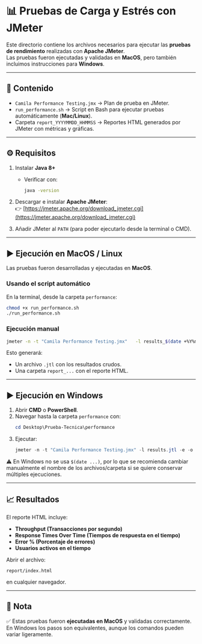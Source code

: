 
# 📊 Pruebas de Carga y Estrés con JMeter

Este directorio contiene los archivos necesarios para ejecutar las **pruebas de rendimiento** realizadas con **Apache JMeter**.  
Las pruebas fueron ejecutadas y validadas en **MacOS**, pero también incluimos instrucciones para **Windows**.

---

## 📂 Contenido
- `Camila Performance Testing.jmx` → Plan de prueba en JMeter.
- `run_performance.sh` → Script en Bash para ejecutar pruebas automáticamente (**Mac/Linux**).
- Carpeta `report_YYYYMMDD_HHMMSS` → Reportes HTML generados por JMeter con métricas y gráficas.

---

## ⚙️ Requisitos
1. Instalar **Java 8+**  
   - Verificar con:  
     ```bash
     java -version
     ```

2. Descargar e instalar **Apache JMeter**:  
   👉 [https://jmeter.apache.org/download_jmeter.cgi](https://jmeter.apache.org/download_jmeter.cgi)

3. Añadir JMeter al `PATH` (para poder ejecutarlo desde la terminal o CMD).

---

## ▶️ Ejecución en MacOS / Linux
Las pruebas fueron desarrolladas y ejecutadas en **MacOS**.

### Usando el script automático
En la terminal, desde la carpeta `performance`:
```bash
chmod +x run_performance.sh
./run_performance.sh
```

### Ejecución manual
```bash
jmeter -n -t "Camila Performance Testing.jmx"   -l results_$(date +%Y%m%d_%H%M%S).jtl   -e -o report_$(date +%Y%m%d_%H%M%S)
```

Esto generará:
- Un archivo `.jtl` con los resultados crudos.
- Una carpeta `report_...` con el reporte HTML.

---

## ▶️ Ejecución en Windows
1. Abrir **CMD** o **PowerShell**.
2. Navegar hasta la carpeta `performance` con:
   ```powershell
   cd Desktop\Prueba-Tecnica\performance
   ```
3. Ejecutar:
   ```powershell
   jmeter -n -t "Camila Performance Testing.jmx" -l results.jtl -e -o report
   ```

⚠️ En Windows no se usa `$(date ...)`, por lo que se recomienda cambiar manualmente el nombre de los archivos/carpeta si se quiere conservar múltiples ejecuciones.

---

## 📈 Resultados
El reporte HTML incluye:
- **Throughput (Transacciones por segundo)**  
- **Response Times Over Time (Tiempos de respuesta en el tiempo)**  
- **Error % (Porcentaje de errores)**  
- **Usuarios activos en el tiempo**  

Abrir el archivo:
```
report/index.html
```
en cualquier navegador.

---

## 📝 Nota
✅ Estas pruebas fueron **ejecutadas en MacOS** y validadas correctamente.  
En Windows los pasos son equivalentes, aunque los comandos pueden variar ligeramente.
